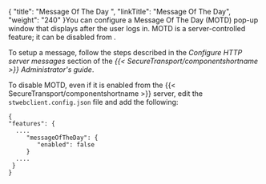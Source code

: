 {
    "title": "Message Of The Day ",
    "linkTitle": "Message Of The Day",
    "weight": "240"
}You can configure a Message Of The Day (MOTD) pop-up window that displays after the user logs in. MOTD is a server-controlled feature; it can be disabled from .

To setup a message, follow the steps described in the *Configure HTTP server messages* section of the *{{< SecureTransport/componentshortname  >}} Administrator's guide*.

To disable MOTD, even if it is enabled from the {{< SecureTransport/componentshortname  >}} server, edit the `stwebclient.config.json` file and add the following:


    {
    "features": {
      ....
         "messageOfTheDay": {
            "enabled": false
         }
      ....
     }
    }                       
